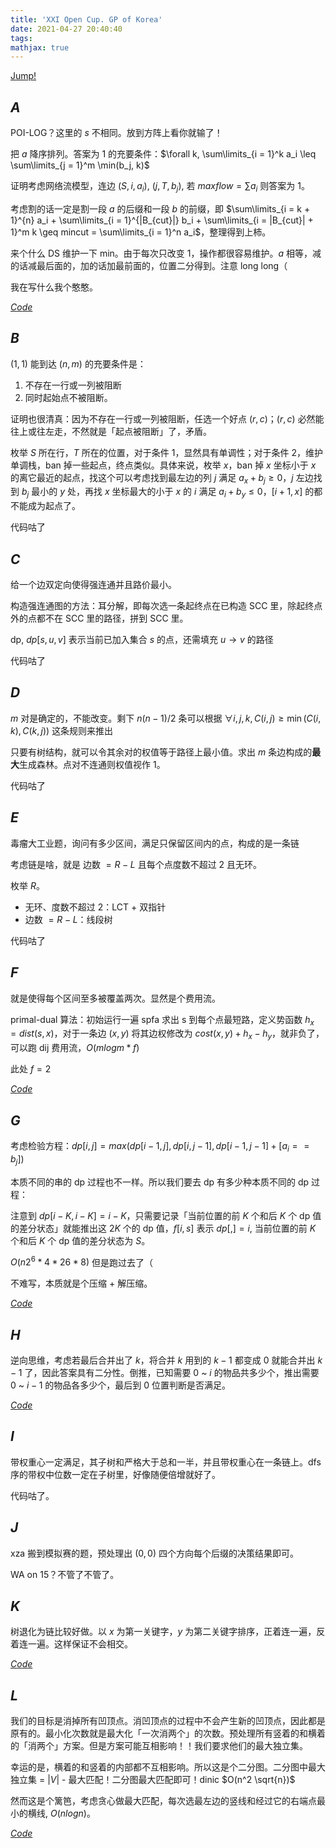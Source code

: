 ```yaml
---
title: 'XXI Open Cup. GP of Korea'
date: 2021-04-27 20:40:40
tags: 
mathjax: true
---
```


[Jump!](https://codeforces.com/gym/102759)

## $A$

POI-LOG？这里的 $s$ 不相同。放到方阵上看你就输了！

把 $a$ 降序排列。答案为 $1$ 的充要条件：$\forall k, \sum\limits_{i = 1}^k a_i \leq \sum\limits_{j = 1}^m \min(b_j, k)$

证明考虑网络流模型，连边 $(S, i, a_i)$, $(j, T, b_j)$, 若 $maxflow = \sum a_i$ 则答案为 $1$。

考虑割的话一定是割一段 $a$ 的后缀和一段 $b$ 的前缀，即 $\sum\limits_{i = k + 1}^{n} a_i + \sum\limits_{i = 1}^{|B_{cut}|} b_i + \sum\limits_{i = |B_{cut}| + 1}^m k \geq mincut = \sum\limits_{i = 1}^n a_i$，整理得到上柿。

来个什么 DS 维护一下 min。由于每次只改变 $1$，操作都很容易维护。$a$ 相等，减的话减最后面的，加的话加最前面的，位置二分得到。注意 long long（

我在写什么我个憨憨。

[$Code$](https://codeforces.com/gym/102759/submission/114418141)

## $B$

$(1, 1)$ 能到达 $(n, m)$ 的充要条件是：
1. 不存在一行或一列被阻断
2. 同时起始点不被阻断。

证明也很清真：因为不存在一行或一列被阻断，任选一个好点 $(r, c)$；$(r, c)$ 必然能往上或往左走，不然就是「起点被阻断」了，矛盾。

枚举 $S$ 所在行，$T$ 所在的位置，对于条件 1，显然具有单调性；对于条件 2，维护单调栈，ban 掉一些起点，终点类似。具体来说，枚举 $x$，ban 掉 $x$ 坐标小于 $x$ 的离它最近的起点，找这个可以考虑找到最左边的列 $j$ 满足 $a_x + b_j \geq 0$，$j$ 左边找到 $b_j$ 最小的 $y$ 处，再找 $x$ 坐标最大的小于 $x$ 的 $i$ 满足 $a_i + b_y \leq 0$，$[i + 1, x]$ 的都不能成为起点了。

代码咕了

## $C$

给一个边双定向使得强连通并且路价最小。

构造强连通图的方法：耳分解，即每次选一条起终点在已构造 SCC 里，除起终点外的点都不在 SCC 里的路径，拼到 SCC 里。

dp, $dp[s, u, v]$ 表示当前已加入集合 $s$ 的点，还需填充 $u \rightarrow v$ 的路径

代码咕了

## $D$

$m$ 对是确定的，不能改变。剩下 $n(n - 1) / 2$ 条可以根据 $\forall i, j, k, C(i, j) \geq \min(C(i, k), C(k, j))$ 这条规则来推出

只要有树结构，就可以令其余对的权值等于路径上最小值。求出 $m$ 条边构成的**最大**生成森林。点对不连通则权值视作 $1$。

代码咕了

## $E$

毒瘤大工业题，询问有多少区间，满足只保留区间内的点，构成的是一条链

考虑链是啥，就是 边数 $= R - L$ 且每个点度数不超过 $2$ 且无环。

枚举 $R$。
- 无环、度数不超过 $2$：LCT + 双指针
- 边数 $= R - L$：线段树

代码咕了

## $F$

就是使得每个区间至多被覆盖两次。显然是个费用流。

primal-dual 算法：初始运行一遍 spfa 求出 s 到每个点最短路，定义势函数 $h_x = dist(s, x)$，对于一条边 $(x, y)$ 将其边权修改为 $cost(x, y) + h_x - h_y$，就非负了，可以跑 dij 费用流，$O(mlogm * f)$

此处 $f = 2$

[$Code$](https://codeforces.com/gym/102759/submission/114405117)

## $G$

考虑检验方程：$dp[i, j] = max( dp[i - 1, j], dp[i, j - 1], dp[i - 1, j - 1] + [a_i == b_j] )$

本质不同的串的 dp 过程也不一样。所以我们要去 dp 有多少种本质不同的 dp 过程：

注意到 $dp[i - K, i - K] = i - K$，只需要记录「当前位置的前 $K$ 个和后 $K$ 个 dp 值的差分状态」就能推出这 $2K$ 个的 dp 值，$f[i, s]$ 表示 $dp[ , ] = i$, 当前位置的前 $K$ 个和后 $K$ 个 dp 值的差分状态为 $S$。

$O(n 2^6 * 4 * 26 * 8)$ 但是跑过去了（

不难写，本质就是个压缩 + 解压缩。

[$Code$](https://codeforces.com/gym/102759/submission/114410446)

## $H$

逆向思维，考虑若最后合并出了 $k$，将合并 $k$ 用到的 $k - 1$ 都变成 $0$ 就能合并出 $k - 1$ 了，因此答案具有二分性。倒推，已知需要 $0$ ~ $i$ 的物品共多少个，推出需要 $0$ ~ $i - 1$ 的物品各多少个，最后到 $0$ 位置判断是否满足。

[$Code$](https://codeforces.com/gym/102759/submission/114406768)

## $I$

带权重心一定满足，其子树和严格大于总和一半，并且带权重心在一条链上。dfs 序的带权中位数一定在子树里，好像随便倍增就好了。

代码咕了。

## $J$

xza 搬到模拟赛的题，预处理出 $(0, 0)$ 四个方向每个后缀的决策结果即可。

WA on 15？不管了不管了。

## $K$

树退化为链比较好做。以 $x$ 为第一关键字，$y$ 为第二关键字排序，正着连一遍，反着连一遍。这样保证不会相交。

[$Code$](https://codeforces.com/gym/102759/submission/114406173)

## $L$

我们的目标是消掉所有凹顶点。消凹顶点的过程中不会产生新的凹顶点，因此都是原有的。最小化次数就是最大化「一次消两个」的次数。预处理所有竖着的和横着的「消两个」方案。但是方案可能互相影响！！我们要求他们的最大独立集。

幸运的是，横着的和竖着的内部都不互相影响。所以这是个二分图。二分图中最大独立集 = $|V|$ - 最大匹配！二分图最大匹配即可！dinic $O(n^2 \sqrt{n})$

然而这是个篱笆，考虑贪心做最大匹配，每次选最左边的竖线和经过它的右端点最小的横线, $O(nlogn)$。

[$Code$](https://codeforces.com/gym/102759/submission/114368696)